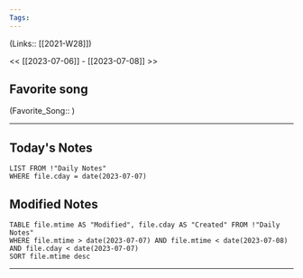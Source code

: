 ```yaml
---
Tags:
---
```

(Links:: [[2021-W28]])

<< [[2023-07-06]] - [[2023-07-08]] >>
## Favorite song
(Favorite_Song:: )

___
## Today's Notes
```dataview
LIST FROM !"Daily Notes"
WHERE file.cday = date(2023-07-07)
```
## Modified Notes
```dataview
TABLE file.mtime AS "Modified", file.cday AS "Created" FROM !"Daily Notes" 
WHERE file.mtime > date(2023-07-07) AND file.mtime < date(2023-07-08) AND file.cday < date(2023-07-07)
SORT file.mtime desc
```
___
